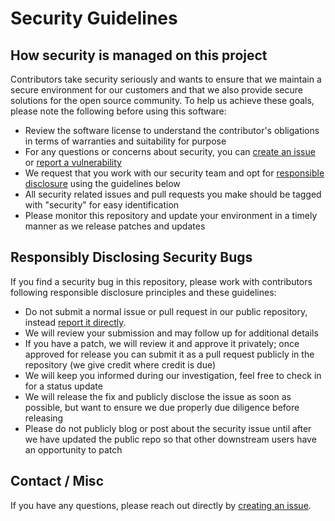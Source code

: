 # Security Guidelines

## How security is managed on this project

Contributors take security seriously and wants to ensure that we maintain a
secure environment for our customers and that we also provide secure solutions
for the open source community. To help us achieve these goals, please note the
following before using this software:

- Review the software license to understand the contributor's obligations in
terms of warranties and suitability for purpose
- For any questions or concerns about security, you can
[create an issue][new-issue] or [report a vulnerability][new-sec-issue]
- We request that you work with our security team and opt for
[responsible disclosure][disclosure] using the guidelines below
- All security related issues and pull requests you make should be tagged with
"security" for easy identification
- Please monitor this repository and update your environment in a timely manner
as we release patches and updates

## Responsibly Disclosing Security Bugs

If you find a security bug in this repository, please work with contributors
following responsible disclosure principles and these guidelines:

- Do not submit a normal issue or pull request in our public repository, instead
[report it directly][new-sec-issue].
- We will review your submission and may follow up for additional details
- If you have a patch, we will review it and approve it privately; once approved
for release you can submit it as a pull request publicly in the repository (we
give credit where credit is due)
- We will keep you informed during our investigation, feel free to check in for
a status update
- We will release the fix and publicly disclose the issue as soon as possible,
but want to ensure we due properly due diligence before releasing
- Please do not publicly blog or post about the security issue until after we
have updated the public repo so that other downstream users have an opportunity
to patch

## Contact / Misc

If you have any questions, please reach out directly by
[creating an issue][new-issue].

[new-issue]: https://github.com/wwmoraes/site/issues/new/choose
[new-sec-issue]: https://github.com/wwmoraes/site/security/advisories/new
[disclosure]: https://corporate.walmart.com/article/responsible-disclosure-policy
